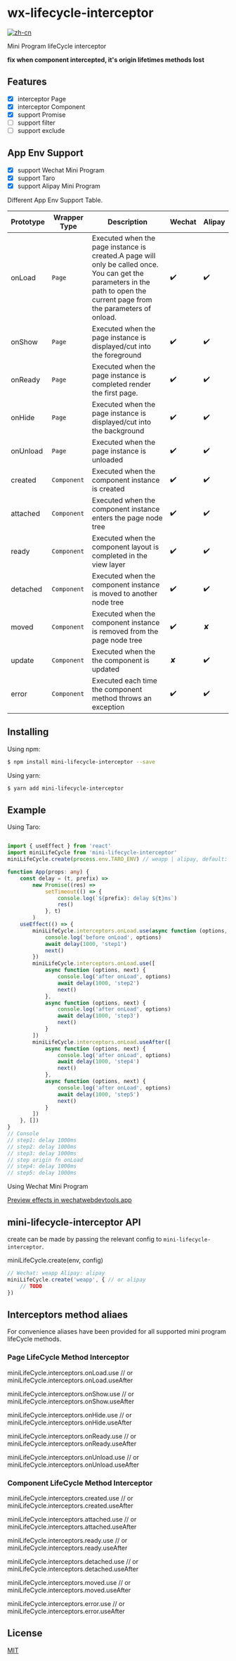# wx-lifecycle-interceptor

[![zh-cn](https://img.shields.io/badge/zh--cn-%E4%B8%AD%E6%96%87-yellow)](https://github.com/yangger6/mini-lifecycle-interceptor/blob/main/README.md)

Mini Program lifeCycle interceptor

**fix when component intercepted, it's origin lifetimes methods lost**

## Features

- [x]  interceptor Page
- [x]  interceptor Component
- [x]  support Promise
- [ ]  support filter
- [ ]  support exclude

## App Env Support

- [x]  support Wechat Mini Program
- [x]  support Taro
- [x]  support Alipay Mini Program

Different App Env Support Table.

| Prototype     | Wrapper Type  | Description                                                                                                                                                                 | Wechat        | Alipay        |
| ------------- | ------------- | --------------------------------------------------------------------------------------------------------------------------------------------------------------------------- | ------------- | ------------- |
| onLoad        | `Page`        | Executed when the page instance is created.A page will only be called once. You can get the parameters in the path to open the current page from the parameters of onload.  | ✔️           	| ✔️            |
| onShow        | `Page`        | Executed when the page instance is displayed/cut into the foreground                                                                                                        | ✔️           	| ✔️            |
| onReady       | `Page`        | Executed when the page instance is completed render the first page.                                                                                                         | ✔️           	| ✔️            |
| onHide        | `Page`        | Executed when the page instance is displayed/cut into the background                                                                                                        | ✔️           	| ✔️            |
| onUnload      | `Page`        | Executed when the page instance is unloaded                                                                                                                                 | ✔️           	| ✔️            |
| created       | `Component`   | Executed when the component instance is created                                                                                                                             | ✔️           	| ✔️            |
| attached      | `Component`   | Executed when the component instance enters the page node tree                                                                                                              | ✔️           	| ✔️            |
| ready         | `Component`   | Executed when the component layout is completed in the view layer                                                                                                           | ✔️           	| ✔️            |
| detached      | `Component`   | Executed when the component instance is moved to another node tree                                                                                                          | ✔️           	| ✔️            |
| moved         | `Component`   | Executed when the component instance is removed from the page node tree                                                                                                     | ✔️           	| ✘             |
| update        | `Component`   | Executed when the the component is updated                                                                                                                                  | ✘           	| ✔️            |
| error         | `Component`   | Executed each time the component method throws an exception                                                                                                                 | ✔️           	| ✔️            |


## Installing

Using npm:

```bash
$ npm install mini-lifecycle-interceptor --save
```

Using yarn:

```bash
$ yarn add mini-lifecycle-interceptor
```

## Example

Using Taro:

```typescript

import { useEffect } from 'react'
import miniLifeCycle from 'mini-lifecycle-interceptor'
miniLifeCycle.create(process.env.TARO_ENV) // weapp | alipay, default: weapp

function App(props: any) {
    const delay = (t, prefix) =>
        new Promise((res) =>
            setTimeout(() => {
                console.log(`${prefix}: delay ${t}ms`)
                res()
            }, t)
        )
    useEffect(() => {
        miniLifeCycle.interceptors.onLoad.use(async function (options, next) {
            console.log('before onLoad', options)
            await delay(1000, 'step1')
            next()
        })
        miniLifeCycle.interceptors.onLoad.use([
            async function (options, next) {
                console.log('after onLoad', options)
                await delay(1000, 'step2')
                next()
            },
            async function (options, next) {
                console.log('after onLoad', options)
                await delay(1000, 'step3')
                next()
            }
        ])
        miniLifeCycle.interceptors.onLoad.useAfter([
            async function (options, next) {
                console.log('after onLoad', options)
                await delay(1000, 'step4')
                next()
            },
            async function (options, next) {
                console.log('after onLoad', options)
                await delay(1000, 'step5')
                next()
            }
        ])
    }, [])
}
// Console
// step1: delay 1000ms
// step2: delay 1000ms
// step3: delay 1000ms
// step origin fn onLoad
// step4: delay 1000ms
// step5: delay 1000ms
```

Using Wechat Mini Program

[Preview effects in wechatwebdevtools.app](https://developers.weixin.qq.com/s/owOFbrmR79v1)

## mini-lifecycle-interceptor API

create can be made by passing the relevant config to `mini-lifecycle-interceptor`.

miniLifeCycle.create(env, config)

```typescript
// Wechat: weapp Alipay: alipay
miniLifeCycle.create('weapp', { // or alipay
    // TODO
})
```

## Interceptors method aliaes

For convenience aliases have been provided for all supported mini program lifeCycle methods.

### Page LifeCycle Method Interceptor

miniLifeCycle.interceptors.onLoad.use // or miniLifeCycle.interceptors.onLoad.useAfter

miniLifeCycle.interceptors.onShow.use // or miniLifeCycle.interceptors.onShow.useAfter

miniLifeCycle.interceptors.onHide.use // or miniLifeCycle.interceptors.onHide.useAfter

miniLifeCycle.interceptors.onReady.use // or miniLifeCycle.interceptors.onReady.useAfter

miniLifeCycle.interceptors.onUnload.use // or miniLifeCycle.interceptors.onUnload.useAfter

### Component LifeCycle Method Interceptor

miniLifeCycle.interceptors.created.use // or miniLifeCycle.interceptors.created.useAfter

miniLifeCycle.interceptors.attached.use // or miniLifeCycle.interceptors.attached.useAfter

miniLifeCycle.interceptors.ready.use // or miniLifeCycle.interceptors.ready.useAfter

miniLifeCycle.interceptors.detached.use // or miniLifeCycle.interceptors.detached.useAfter

miniLifeCycle.interceptors.moved.use // or miniLifeCycle.interceptors.moved.useAfter

miniLifeCycle.interceptors.error.use // or miniLifeCycle.interceptors.error.useAfter

## License

[MIT](LICENSE)
